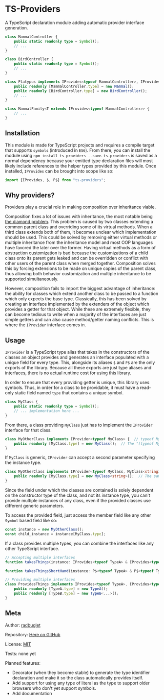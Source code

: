 # TS-Providers

A TypeScript declaration module adding automatic provider interface generation.

```typescript
class MammalController {
    public static readonly type = Symbol();
    // ...
}

class BirdController {
    public static readonly type = Symbol();
    // ...
}

class Platypus implements IProvides<typeof MammalController>, IProvides<typeof BirdController> {
    public readonly [MammalController.type] = new Mammal();
    public readonly [BirdController.type] = new BirdController();
    // ...
}

class MammalFamily<T extends IProvides<typeof MammalController>> {
    // ...
}
```

## Installation

This module is made for TypeScript projects and requires a compile target that supports `symbols` (introduced in `ES6`). From there, you can install the module using `npm install ts-providers --save`. `ts-providers` is saved as a normal dependency because your emitted type declaration files will most likely include references to the helper types provided by this module.  Once installed, `IProvides` can be brought into scope like so:

```typescript
import {IProvides, $, P$} from "ts-providers";
```

## Why providers?

Providers play a crucial role in making composition over inheritance viable.

Composition fixes a lot of issues with inheritance, the most notable being [the diamond problem](https://en.wikipedia.org/wiki/Multiple_inheritance#The_diamond_problem). This problem is caused by two classes extending a common parent class and overriding some of its virtual methods. When a third class extends both of them, it becomes unclear which implementation should be used. This could be solved by removing either virtual methods or multiple inheritance from the inheritance model and most OOP languages have favored the later over the former. Having virtual methods as a form of abstraction customization is bad because the customizations of a child class onto its parent gets leaked and can be overridden or conflict with other users of the parent class when merged together. Composition solves this by forcing extensions to be made on unique copies of the parent class, thus allowing both behavior customization and multiple inheritance to be supported simultaneously.

However, composition fails to import the biggest advantage of inheritance: the ability for classes which extend another class to be passed to a function which only expects the base type. Classically, this has been solved by creating an interface implemented by the extenders of the object which provides a getter for that object. While these are extremely flexible, they can become tedious to write when a majority of the interfaces are just simple getters and can also cause method/getter naming conflicts. This is where the `IProvider` interface comes in.

## Usage

`IProvider` is a TypeScript type alias that takes in the constructors of the classes an object provides and generates an interface populated with a unique field for every type. This, alongside its aliases `$` and `P$` are the only exports of the library. Because all these exports are just type aliases and interfaces, there is no actual runtime cost for using this library.

In order to ensure that every providing getter is unique, this library uses symbols. Thus, in order for a class to be providable, it must have a read-only static field named `type` that contains a unique symbol.

```typescript
class MyClass {
	public static readonly type = Symbol();
    // ... implementation here ...
}
```

From there, a class providing `MyClass` just has to implement the `IProvider` interface for that class.

```typescript
class MyOtherClass implements IProvider<typeof MyClass> {  // typeof MyClass refers to the class type instead of the instance type.
    public readonly [MyClass.type] = new MyClass();  // The "[typeof MyClass.type]: MyClass" interface member can be implemented using a field or a getter.
}
```

If `MyClass` is generic, `IProvider` can accept a second parameter specifying the instance type.

```typescript
class MyOtherClass implements IProvider<typeof MyClass, MyClass<string>> {
    public readonly [MyClass.type] = new MyClass<string>();  // The same key is used for generic types.
}
```

Since the field under which the classes are contained is solely dependent on the constructor type of the class, and not its instance type, you can't provide multiple instances of any class, even if the provided classes use different generic parameters.

To access the provided field, just access the member field like any other `Symbol` based field like so:

```typescript
const instance = new MyOtherClass();
const child_instance = instance[MyClass.type];
```

If a class provides multiple types, you can combine the interfaces like any other TypeScript interface.

```typescript
// Accepting multiple interfaces
function takesThings(instance: IProvides<typeof TypeA> & IProvides<typeof TypeB>) {}

function takesThingsShortHand(instance: P$<typeof TypeA> & P$<typeof TypeB>) {}

// Providing multiple interfaces
class ProvidesThings implements IProvides<typeof TypeA>, IProvides<typeof TypeB, TypeB<...>> {
	public readonly [TypeA.type] = new TypeA();
    public readonly [TypeB.type] = new TypeB<...>();
}
```

## Meta

Author: [radbuglet](https://github.com/radbuglet)

Repository: [Here on GitHub](https://github.com/radbuglet/Providers)

License: [MIT](https://github.com/Radbuglet/Providers/blob/master/LICENSE)

Tests: none yet

Planned features:

- Decorator (when they become stable) to generate the type identifier declaration and make it so the class automatically provides itself.
- Add support for using any type of literal as the type to support older browsers who don't yet support symbols.
- Add documentation